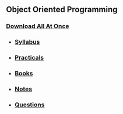 ## Object Oriented Programming

### [Download All At Once](https://samriddhicollegeedunp-my.sharepoint.com/:f:/g/personal/wilsonshrestha_samriddhicollege_edu_np/EvBDhmELY5hBuO4WaN6uPDEBvhy3R8nPoCKbIUpEHkP0eg?e=ri95uX)

- ### [Syllabus](https://samriddhicollegeedunp-my.sharepoint.com/:f:/g/personal/wilsonshrestha_samriddhicollege_edu_np/EvXm5XL4hRlOthBSlKDWJCQBmg8fl40hzlB9K0UYJc-0KQ?e=pdX9Q4)

- ### [Practicals](https://samriddhicollegeedunp-my.sharepoint.com/:f:/g/personal/wilsonshrestha_samriddhicollege_edu_np/El_FkF6Lvy5DkLrDBFyEtPoBOMmzDBzWGBZv_f5GewrHIA?e=QZh8WR)

- ### [Books](https://samriddhicollegeedunp-my.sharepoint.com/:f:/g/personal/wilsonshrestha_samriddhicollege_edu_np/EqfpE7mBP5dCpsPk-SJt3_ABs6VE2-QiAwo8Sgkbogh-PA?e=WWgxQ4)
 
- ### [Notes](https://samriddhicollegeedunp-my.sharepoint.com/:f:/g/personal/wilsonshrestha_samriddhicollege_edu_np/EjlqnNriJGZJiXUfr4K43hsBPMo9qiHRK4WqGI7GkmPS6g?e=zJuaLP)

- ### [Questions](https://samriddhicollegeedunp-my.sharepoint.com/:f:/g/personal/wilsonshrestha_samriddhicollege_edu_np/Et-oQ7JI9jVOvNfz5eWlFMABjRI9Wi_uQh7mcieVoIXoAg?e=dNZo1T)